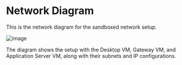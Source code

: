 # Network Diagram

This is the network diagram for the sandboxed network setup.

![image](https://github.com/user-attachments/assets/a4b94e0e-4a0c-4856-a317-a809190bf475)

The diagram shows the setup with the Desktop VM, Gateway VM, and Application Server VM, along with their subnets and IP configurations.
